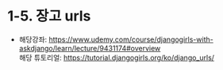 # 1-5. 장고 urls
- 해당강좌: https://www.udemy.com/course/djangogirls-with-askdjango/learn/lecture/9431174#overview  
해당 튜토리얼: https://tutorial.djangogirls.org/ko/django_urls/

